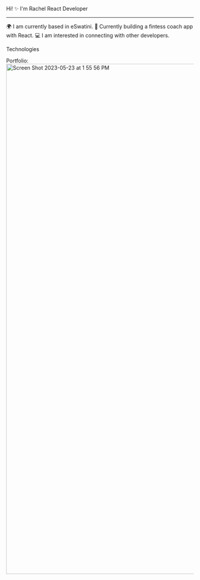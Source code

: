 Hi! ✨ I'm Rachel
React Developer 
__________________


🌍 I am currently based in eSwatini. 
🦾 Currently building a fintess coach app with React. 
💻 I am interested in connecting with other developers.  


Technologies 





Portfolio: 
<img width="1371" alt="Screen Shot 2023-05-23 at 1 55 56 PM" src="https://github.com/R-LaRoi/RachelStroy/assets/114012059/08069549-21be-448e-b057-4d7c17089e5e">

